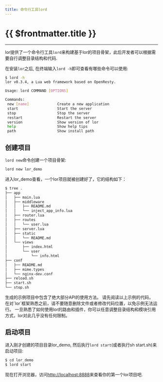 ```yaml
---
title: 命令行工具lord
---
```

# {{ $frontmatter.title }}

<hr/>

lor提供了一个命令行工具`lord`来构建基于lor的项目骨架，此后开发者可以根据需要自行调整目录结构和代码.


在安装`lor`之后, 在终端输入`lord -h`即可查看有哪些命令可以使用:

```bash
$ lord -h
lor v0.3.4, a Lua web framework based on OpenResty.

Usage: lord COMMAND [OPTIONS]

Commands:
 new [name]             Create a new application
 start                  Start the server
 stop                   Stop the server
 restart                Restart the server
 version                Show version of lor
 help                   Show help tips
 path                   Show install path
```

## 创建项目

`lord new`命令创建一个项目骨架:

```bash
lord new lor_demo
```

进入lor_demo查看，一个lor项目就被创建好了，它的结构如下：

```bash
$ tree .
├── app
│   ├── main.lua
│   ├── middleware
│   │   ├── README.md
│   │   └── inject_app_info.lua
│   ├── router.lua
│   ├── routes
│   │   └── user.lua
│   ├── server.lua
│   ├── static
│   │   └── README.md
│   └── views
│       ├── index.html
│       └── user
│           └── info.html
├── conf
│   ├── README.md
│   ├── mime.types
│   └── nginx-dev.conf
├── reload.sh
├── start.sh
└── stop.sh
```


<p class="tip">生成的示例项目中包含了绝大部分API的使用方法。
请先阅读以上示例的代码， 在对`lor`框架熟悉之前，请不要随意删除文件或者修改代码位置，以免示例无法运行。
一旦熟悉了如何使用lor的路由和插件，你可以任意调整目录结构和模块引用方式，lor对此几乎没有任何限制。
</p>


## 启动项目

进入刚才创建的项目目录lor_demo, 然后执行`lord start`(或者执行sh start.sh)来启动项目:

```bash
$ cd lor_demo
$ lord start
```

现在打开浏览器，访问[http://localhost:8888](http://localhost:8888)来查看你的第一个lor项目吧.


